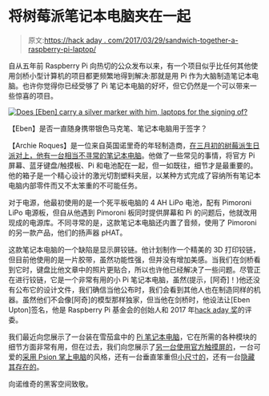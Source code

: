 # 将树莓派笔记本电脑夹在一起

> 原文:[https://hack aday . com/2017/03/29/sandwich-together-a-raspberry-pi-laptop/](https://hackaday.com/2017/03/29/sandwich-together-a-raspberry-pi-laptop/)

自从五年前 Raspberry Pi 向热切的公众发布以来，有一个项目似乎比任何其他使用剑桥小型计算机的项目都更频繁地得到解决:那就是用 Pi 作为大脑制造笔记本电脑。也许你觉得你已经受够了 Pi 笔记本电脑的好坏，但它仍然是一个可以带来一些惊喜的项目。

[![Does [Eben] carry a silver marker with him, laptops for the signing of?](../Images/5e3fd1500ac38ba3b32dba84a7a5b8e3.png)](https://hackaday.com/wp-content/uploads/2017/03/archie-with-laptop.jpg)

【Eben】是否一直随身携带银色马克笔、笔记本电脑用于签字？

【Archie Roques】是一位来自英国诺里奇的年轻制造商，[在三月初的树莓派生日派对上，他有一台相当不寻常的笔记本电脑](http://www.norwichhackspace.org/projects/archieroques/pi-laptop)。他做了一些常见的事情，将官方 Pi 屏幕、蓝牙键盘/触摸板、Pi 和电池配在一起，但一如既往，细节才是最重要的。他的箱子是一个精心设计的激光切割塑料夹层，以某种方式完成了容纳所有笔记本电脑内部零件而又不太笨重的不可能任务。

对于电源，他最初使用的是一个死平板电脑的 4 AH LiPo 电池，配有 Pimoroni LiPo 电源板，但自从他遇到 Pimoroni 板同时提供屏幕和 Pi 的问题后，他就改用现成的电源库。不同寻常的是，这款笔记本电脑还内置了音频，使用了 Pimoroni 的另一款产品，他们的扬声器 pHAT。

这款笔记本电脑的一个缺陷是显示屏铰链。他计划制作一个精美的 3D 打印铰链，但目前他使用的是一片胶带，虽然功能性强，但并没有增加美感。当我们在剑桥看到它时，键盘比他文章中的照片更贴合，所以也许他已经解决了一些问题。尽管正在进行铰链，它是一个非常有用的小 Pi 笔记本电脑，虽然(提示，[阿奇]！)他还没有公布它的设计文件，我们确信当他公布时，我们会看到其他人也在制造同样的机器。虽然他们不会像[阿奇]的模型那样独家，但当他在剑桥时，他设法让[Eben Upton]签名，他是 Raspberry Pi 基金会的创始人和 2017 年[hack aday 奖](http://hackaday.io/prize)的评委。

我们最近向您展示了一台装在雪茄盒中的 [Pi 笔记本电脑](http://hackaday.com/2017/03/21/cigar-box-opens-to-raspberry-pi-laptop/)，它在所需的各种模块的细节方面非常有用，但在过去，我们向您展示了[另一台使用官方触摸屏的](http://hackaday.com/2017/02/12/raspberry-pi-laptop-uses-the-official-touchscreen/)，一台可爱的[采用 Psion 掌上电脑](http://hackaday.com/2016/07/08/beautiful-raspberry-pi-laptop-inspired-by-psion/)的风格，还有一台垂直笨重但[小尺寸的](http://hackaday.com/2012/12/21/raspberry-pi-laptop-is-just-a-little-too-big-for-a-pocket/)，还有一台[隐藏其存在的](http://hackaday.com/2017/03/12/q-has-nothing-on-naomi-wu/)。

向诺维奇的黑客空间致敬。